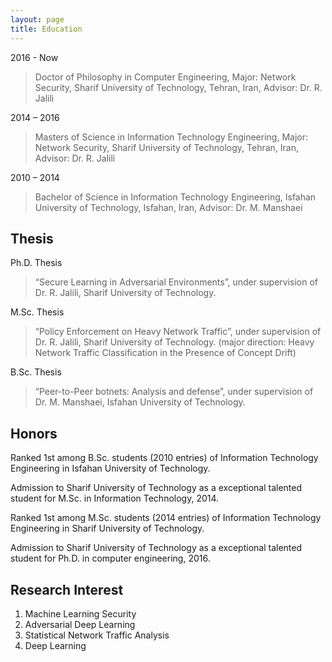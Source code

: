 ```yaml
---
layout: page
title: Education
---
```



2016 - Now	
>Doctor of Philosophy in Computer Engineering, Major: Network Security, Sharif University of Technology, Tehran, Iran, Advisor: Dr. R. Jalili


2014 – 2016
>Masters of Science in Information Technology Engineering, Major: Network Security, Sharif University of Technology, Tehran, Iran, Advisor: Dr. R. Jalili


2010 – 2014	
>Bachelor of Science in Information Technology Engineering, Isfahan University of Technology, Isfahan, Iran, Advisor: Dr. M. Manshaei

## Thesis

Ph.D. Thesis
>“Secure Learning in Adversarial Environments”, under supervision of Dr. R. Jalili, Sharif University of Technology.

M.Sc. Thesis	

>“Policy Enforcement on Heavy Network Traffic”, under supervision of Dr. R. Jalili, Sharif University of Technology.
(major direction: Heavy Network Traffic Classification in the Presence of Concept Drift)

B.Sc. Thesis	
>“Peer-to-Peer botnets: Analysis and defense”, under supervision of  Dr. M. Manshaei, Isfahan University of Technology.  

## Honors

Ranked 1st among B.Sc. students (2010 entries) of Information Technology Engineering in Isfahan University of Technology.

Admission to Sharif University of Technology as a exceptional talented student for M.Sc. in Information Technology, 2014.

Ranked 1st among M.Sc. students (2014 entries) of Information Technology Engineering in Sharif University of Technology.

Admission to Sharif University of Technology as a exceptional talented student for Ph.D. in computer engineering, 2016.

## Research Interest
1.	Machine Learning Security
2.	Adversarial Deep Learning
3.	Statistical Network Traffic Analysis
4.  Deep Learning








